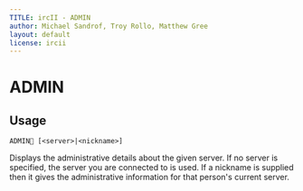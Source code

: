 ```yaml
---
TITLE: ircII - ADMIN
author: Michael Sandrof, Troy Rollo, Matthew Gree
layout: default
license: ircii
---
```


# ADMIN
## Usage
```
ADMIN [<server>|<nickname>]
```
Displays the administrative details about the given server. If
no server is specified, the server you are connected to is
used. If a nickname is supplied then it gives the administrative
information for that person's current server.
